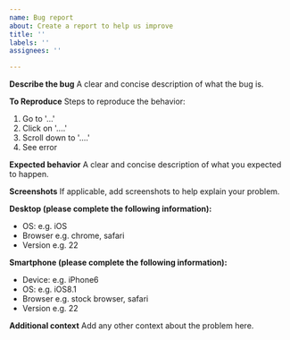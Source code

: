 ```yaml
---
name: Bug report
about: Create a report to help us improve
title: ''
labels: ''
assignees: ''

---
```


**Describe the bug**
A clear and concise description of what the bug is.

**To Reproduce**
Steps to reproduce the behavior:
   1. Go to '...'
   2. Click on '....'
   3. Scroll down to '....'
   4. See error

**Expected behavior**
A clear and concise description of what you expected to happen.

**Screenshots**
If applicable, add screenshots to help explain your problem.

**Desktop (please complete the following information):**
  - OS: e.g. iOS
  - Browser e.g. chrome, safari
  - Version e.g. 22

**Smartphone (please complete the following information):**
  - Device: e.g. iPhone6
  - OS: e.g. iOS8.1
  - Browser e.g. stock browser, safari
  - Version e.g. 22

**Additional context**
Add any other context about the problem here.
